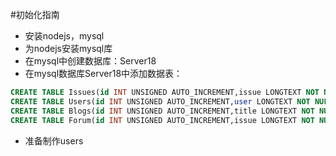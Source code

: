 #初始化指南
+ 安装nodejs，mysql
+ 为nodejs安装mysql库
+ 在mysql中创建数据库：Server18
+ 在mysql数据库Server18中添加数据表：
```SQL
CREATE TABLE Issues(id INT UNSIGNED AUTO_INCREMENT,issue LONGTEXT NOT NULL,userid INT UNSIGNED,PRIMARY KEY (id))ENGINE=InnoDB DEFAULT CHARSET=utf8;
CREATE TABLE Users(id INT UNSIGNED AUTO_INCREMENT,user LONGTEXT NOT NULL,pswd LONGTEXT NOT NULL,PRIMARY KEY (id))ENGINE=InnoDB DEFAULT CHARSET=utf8;
CREATE TABLE Blogs(id INT UNSIGNED AUTO_INCREMENT,title LONGTEXT NOT NULL,blog LONGTEXT NOT NULL,userid INT UNSIGNED,PRIMARY KEY (id))ENGINE=InnoDB DEFAULT CHARSET=utf8;
CREATE TABLE Forum(id INT UNSIGNED AUTO_INCREMENT,issue LONGTEXT NOT NULL,userid INT UNSIGNED,fa INT UNSIGNED,likes INT UNSIGNED,PRIMARY KEY (id))ENGINE=InnoDB DEFAULT CHARSET=utf8;
```
+ 准备制作users
